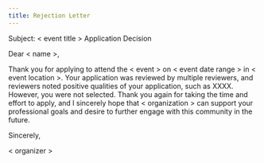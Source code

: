 ```yaml
---
title: Rejection Letter
---
```

Subject: < event title > Application Decision

Dear < name >,

Thank you for applying to attend the < event > on < event date range > in < event location >. Your application was reviewed by multiple reviewers, and reviewers noted positive qualities of your application, such as XXXX. However, you were not selected. Thank you again for taking the time and effort to apply, and I sincerely hope that < organization > can support your professional goals and desire to further engage with this community in the future.


Sincerely,

< organizer >
